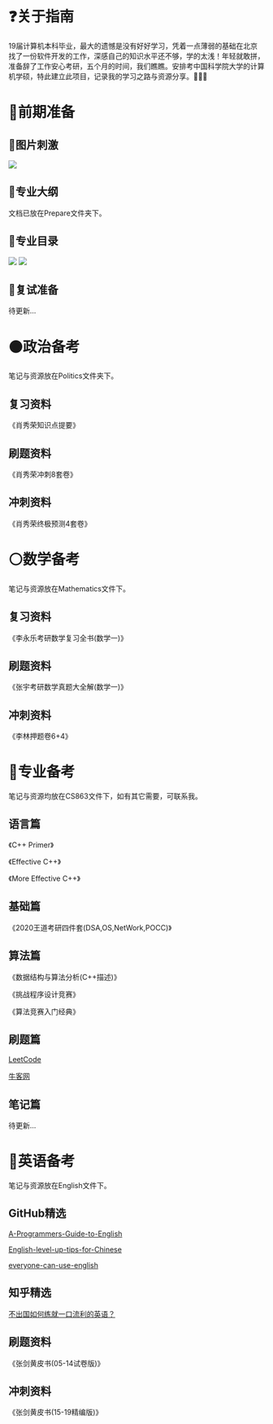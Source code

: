 # :question:关于指南
19届计算机本科毕业，最大的遗憾是没有好好学习，凭着一点薄弱的基础在北京找了一份软件开发的工作，深感自己的知识水平还不够，学的太浅！年轻就敢拼，准备辞了工作安心考研，五个月的时间，我们瞧瞧。安排考中国科学院大学的计算机学硕，特此建立此项目，记录我的学习之路与资源分享。💯💯💯 
# :eyes:前期准备
## :key:图片刺激
![](https://i.imgur.com/BXjzmQX.jpg)
## :key:专业大纲
文档已放在Prepare文件夹下。
## :key:专业目录
![](https://i.imgur.com/O6geALG.png)
![](https://i.imgur.com/QznJFUg.png)
## :key:复试准备
待更新...

# :black_circle:政治备考
笔记与资源放在Politics文件夹下。
## 复习资料
《肖秀荣知识点提要》
## 刷题资料
《肖秀荣冲刺8套卷》
## 冲刺资料
《肖秀荣终极预测4套卷》

# :white_circle:数学备考
笔记与资源放在Mathematics文件下。
## 复习资料
《李永乐考研数学复习全书(数学一)》
## 刷题资料
《张宇考研数学真题大全解(数学一)》
## 冲刺资料
《李林押题卷6+4》

# :red_circle:专业备考
笔记与资源均放在CS863文件下，如有其它需要，可联系我。
## 语言篇
《C++ Primer》

《Effective C++》

《More Effective C++》
## 基础篇
《2020王道考研四件套(DSA,OS,NetWork,POCC)》
## 算法篇
《数据结构与算法分析(C++描述)》

《挑战程序设计竞赛》

《算法竞赛入门经典》
## 刷题篇
[LeetCode](https://leetcode-cn.com/)

[牛客网](https://www.nowcoder.com/activity/oj)
## 笔记篇
待更新...

# :large_blue_circle:英语备考
笔记与资源放在English文件下。
## GitHub精选
[A-Programmers-Guide-to-English](https://github.com/yujiangshui/A-Programmers-Guide-to-English)

[English-level-up-tips-for-Chinese](https://github.com/byoungd/English-level-up-tips-for-Chinese)

[everyone-can-use-english](https://github.com/xiaolai/everyone-can-use-english)
## 知乎精选
[不出国如何练就一口流利的英语？](https://www.zhihu.com/question/22968875/answer/529514279)
## 刷题资料
《张剑黄皮书(05-14试卷版)》
## 冲刺资料
《张剑黄皮书(15-19精编版)》

